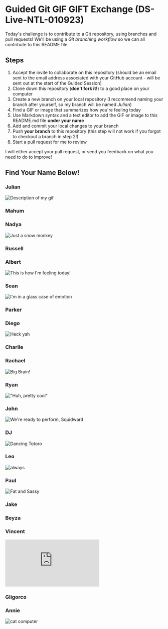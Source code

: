 # Guided Git GIF GIFT Exchange (DS-Live-NTL-010923)

Today's challenge is to contribute to a Git repository, using branches and pull requests! We'll be using a *Git branching workflow* so we can all contribute to this README file.

## Steps

1. Accept the invite to collaborate on this repository (should be an email sent to the email address associated with your GitHub account - will be sent out at the start of the Guided Session)
2. Clone down this repository (**don't fork it!**) to a good place on your computer
3. Create a new branch on your local repository (I recommend naming your branch after yourself, so my branch will be named _Julian_)
4. Find a GIF or image that summarizes how you're feeling today
5. Use Markdown syntax and a text editor to add the GIF or image to this README.md file **under your name**
6. Add and commit your local changes to your branch
7. Push **your branch** to this repository (this step will not work if you forgot to checkout a branch in step 2!)
8. Start a pull request for me to review

I will either accept your pull request, or send you feedback on what you need to do to improve!

## Find Your Name Below!

### Julian

![Description of my gif](https://media.giphy.com/media/J7KJ3R64Pv70I/giphy.gif)

### Mahum

### Nadya

![Just a snow monkey](https://media3.giphy.com/media/JUAL3wPvPPXEUbM2tx/giphy.gif)

### Russell

### Albert

![This is how I'm feeling today!](https://media.giphy.com/media/1BXa2alBjrCXC/giphy.gif)

### Sean

![I'm in a glass case of emotion](https://media.tenor.com/TvewqI9O5KEAAAAC/anchorman-upset.gif)

### Parker

### Diego
![Heck yah](https://media.giphy.com/media/CuuSHzuc0O166MRfjt/giphy.gif)

### Charlie

### Rachael

![Big Brain!](https://d3t3ozftmdmh3i.cloudfront.net/production/podcast_uploaded_nologo/2454513/2454513-1570719639731-bfdf3620a4e0d.jpg)

### Ryan

!["Huh, pretty cool"](https://media.giphy.com/media/XreQmk7ETCak0/giphy.gif)

### John

![We're ready to perform, Squidward](https://tenor.com/view/dancing-spongebob-spongebob-squarepants-eager-band-geeks-gif-19663284)

### DJ
![Dancing Totoro](https://media.tenor.com/REo804et_s0AAAAM/totoro.gif)

### Leo
![always](https://media.giphy.com/media/gABPLV4lJ5wsM/giphy.gif)
### Paul

![Fat and Sassy](https://media.tenor.com/WpguQtu5EYwAAAAM/fat.gif)

### Jake

### Beyza

### Vincent
![YAY!!](https://gifdb.com/gif/happy-dance-emoji-stick-a5bd2ruy5cc43ijt.html)


### Gligorco

### Annie

![cat computer](https://giphy.com/explore/cat-and-computer)
